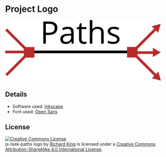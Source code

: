 # Project Logo

![logo](logo.png)

## Details

- Software used: [Inkscape](https://inkscape.org)
- Font used: [Open Sans](https://www.google.com/fonts/specimen/Open+Sans)

## License

<a rel="license" href="http://creativecommons.org/licenses/by-sa/4.0/"><img alt="Creative Commons License" style="border-width:0" src="https://i.creativecommons.org/l/by-sa/4.0/88x31.png" /></a><br /><span xmlns:dct="http://purl.org/dc/terms/" property="dct:title">js-task-paths logo</span> by <a xmlns:cc="http://creativecommons.org/ns#" href="https://github.com/jsstd/js-task-paths" property="cc:attributionName" rel="cc:attributionURL">Richard King</a> is licensed under a <a rel="license" href="http://creativecommons.org/licenses/by-sa/4.0/">Creative Commons Attribution-ShareAlike 4.0 International License</a>.